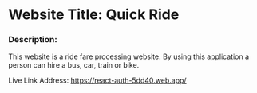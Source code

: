 # Website Title: Quick Ride

### Description: 
This website is a ride fare processing website. By using this application a person can hire a bus, car, train or bike.

Live Link Address: https://react-auth-5dd40.web.app/
